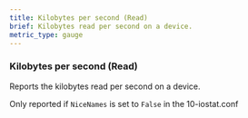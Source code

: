 ```yaml
---
title: Kilobytes per second (Read)
brief: Kilobytes read per second on a device.
metric_type: gauge
---
```

### Kilobytes per second (Read)

Reports the kilobytes read per second on a device.

Only reported if `NiceNames` is set to `False` in the 10-iostat.conf